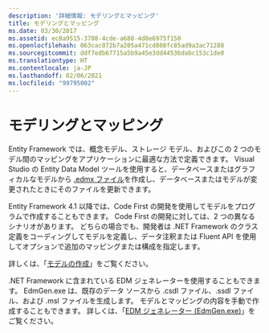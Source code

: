 ```yaml
---
description: '詳細情報: モデリングとマッピング'
title: モデリングとマッピング
ms.date: 03/30/2017
ms.assetid: ec8a9515-3708-4cde-a688-4d8e6975f150
ms.openlocfilehash: 063cac072b7a205a471cd808fc85ad9a3ac71288
ms.sourcegitcommit: ddf7edb67715a5b9a45e3dd44536dabc153c1de0
ms.translationtype: HT
ms.contentlocale: ja-JP
ms.lasthandoff: 02/06/2021
ms.locfileid: "99795002"
---
```

# <a name="modeling-and-mapping"></a>モデリングとマッピング

Entity Framework では、概念モデル、ストレージ モデル、およびこの 2 つのモデル間のマッピングをアプリケーションに最適な方法で定義できます。 Visual Studio の Entity Data Model ツールを使用すると、データベースまたはグラフィカルなモデルから [.edmx ファイル](/previous-versions/dotnet/netframework-4.0/cc982042(v=vs.100))を作成し、データベースまたはモデルが変更されたときにそのファイルを更新できます。  
  
 Entity Framework 4.1 以降では、Code First の開発を使用してモデルをプログラムで作成することもできます。 Code First の開発に対しては、2 つの異なるシナリオがあります。 どちらの場合でも、開発者は .NET Framework のクラス定義をコーディングしてモデルを定義し、データ注釈または Fluent API を使用してオプションで追加のマッピングまたは構成を指定します。  
  
 詳しくは、「[モデルの作成](/ef/ef6/modeling/)」をご覧ください。  
  
 .NET Framework に含まれている EDM ジェネレーターを使用することもできます。 EdmGen.exe は、既存のデータ ソースから .csdl ファイル、.ssdl ファイル、および .msl ファイルを生成します。 モデルとマッピングの内容を手動で作成することもできます。 詳しくは、「[EDM ジェネレーター (EdmGen.exe)](edm-generator-edmgen-exe.md)」をご覧ください。

